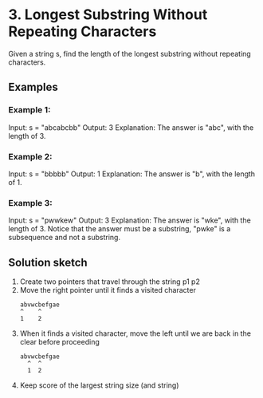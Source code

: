 # 3. Longest Substring Without Repeating Characters

Given a string s, find the length of the longest substring without repeating characters.

## Examples

### Example 1:

Input: s = "abcabcbb"
Output: 3
Explanation: The answer is "abc", with the length of 3.

### Example 2:

Input: s = "bbbbb"
Output: 1
Explanation: The answer is "b", with the length of 1.

### Example 3:

Input: s = "pwwkew"
Output: 3
Explanation: The answer is "wke", with the length of 3.
Notice that the answer must be a substring, "pwke" is a subsequence and not a substring.

## Solution sketch

1. Create two pointers that travel through the string p1 p2
2. Move the right pointer until it finds a visited character
    ```
    abvwcbefgae
    ^    ^   
    1    2
    ```
3. When it finds a visited character, move the left until we are back in the clear before proceeding
    ```
    abvwcbefgae
      ^  ^   
      1  2
    ```
4. Keep score of the largest string size (and string)

